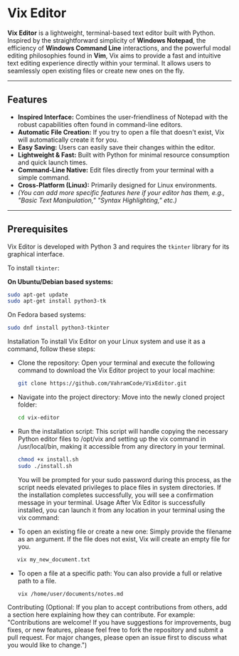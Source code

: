 # Vix Editor

**Vix Editor** is a lightweight, terminal-based text editor built with Python. Inspired by the straightforward simplicity of **Windows Notepad**, the efficiency of **Windows Command Line** interactions, and the powerful modal editing philosophies found in **Vim**, Vix aims to provide a fast and intuitive text editing experience directly within your terminal. It allows users to seamlessly open existing files or create new ones on the fly.

---
## Features

* **Inspired Interface:** Combines the user-friendliness of Notepad with the robust capabilities often found in command-line editors.
* **Automatic File Creation:** If you try to open a file that doesn't exist, Vix will automatically create it for you.
* **Easy Saving:** Users can easily save their changes within the editor.
* **Lightweight & Fast:** Built with Python for minimal resource consumption and quick launch times.
* **Command-Line Native:** Edit files directly from your terminal with a simple command.
* **Cross-Platform (Linux):** Primarily designed for Linux environments.
* *(You can add more specific features here if your editor has them, e.g., "Basic Text Manipulation," "Syntax Highlighting," etc.)*

---
## Prerequisites

Vix Editor is developed with Python 3 and requires the `tkinter` library for its graphical interface.

To install `tkinter`:

**On Ubuntu/Debian based systems:**

```Bash
sudo apt-get update
sudo apt-get install python3-tk
```

On Fedora based systems:
```Bash
sudo dnf install python3-tkinter
```
Installation
To install Vix Editor on your Linux system and use it as a command, follow these steps:
 * Clone the repository:
   Open your terminal and execute the following command to download the Vix Editor project to your local machine:
   ```Bash
   git clone https://github.com/VahramCode/VixEditor.git
   ```
   
 * Navigate into the project directory:
   Move into the newly cloned project folder:
   ```Bash
   cd vix-editor
   ```

 * Run the installation script:
   This script will handle copying the necessary Python editor files to /opt/vix and setting up the vix command in /usr/local/bin, making it accessible from any directory in your terminal.
   ```Bash
   chmod +x install.sh
   sudo ./install.sh
   ```

   You will be prompted for your sudo password during this process, as the script needs elevated privileges to place files in system directories.
   If the installation completes successfully, you will see a confirmation message in your terminal.
Usage
After Vix Editor is successfully installed, you can launch it from any location in your terminal using the vix command:
 * To open an existing file or create a new one:
   Simply provide the filename as an argument. If the file does not exist, Vix will create an empty file for you.
```Bash
   vix my_new_document.txt
```
 * To open a file at a specific path:
   You can also provide a full or relative path to a file.
   ```Bash
   vix /home/user/documents/notes.md
   ```
Contributing
(Optional: If you plan to accept contributions from others, add a section here explaining how they can contribute. For example: "Contributions are welcome! If you have suggestions for improvements, bug fixes, or new features, please feel free to fork the repository and submit a pull request. For major changes, please open an issue first to discuss what you would like to change.")

